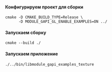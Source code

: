 #### Конфигурируем проект для сборки

```console
cmake -D CMAKE_BUILD_TYPE=Release \
      -D MODULE_GAPI_GL_ENABLE_EXAMPLES=ON ../
```

#### Запускаем сборку

```console
cmake --build ./
```

#### Запускаем приложение

```console
./../bin/libmodule_gapi_examples_texture
```
